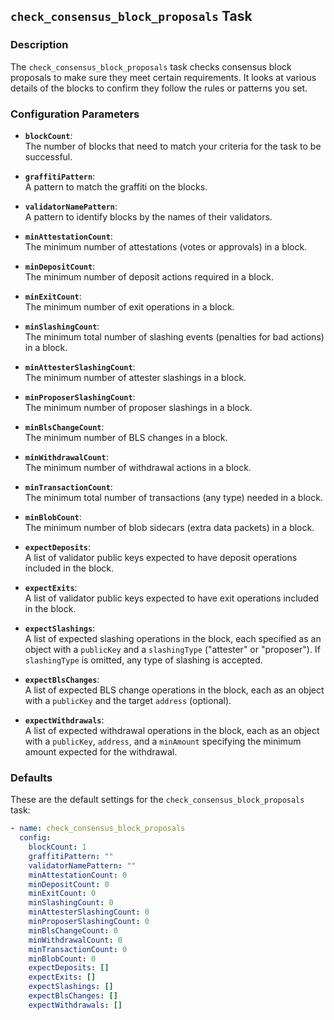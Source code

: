 ## `check_consensus_block_proposals` Task

### Description
The `check_consensus_block_proposals` task checks consensus block proposals to make sure they meet certain requirements. It looks at various details of the blocks to confirm they follow the rules or patterns you set.

### Configuration Parameters

- **`blockCount`**:\
  The number of blocks that need to match your criteria for the task to be successful.

- **`graffitiPattern`**:\
  A pattern to match the graffiti on the blocks.

- **`validatorNamePattern`**:\
  A pattern to identify blocks by the names of their validators.

- **`minAttestationCount`**:\
  The minimum number of attestations (votes or approvals) in a block.

- **`minDepositCount`**:\
  The minimum number of deposit actions required in a block.

- **`minExitCount`**:\
  The minimum number of exit operations in a block.

- **`minSlashingCount`**:\
  The minimum total number of slashing events (penalties for bad actions) in a block.

- **`minAttesterSlashingCount`**:\
  The minimum number of attester slashings in a block.

- **`minProposerSlashingCount`**:\
  The minimum number of proposer slashings in a block.

- **`minBlsChangeCount`**:\
  The minimum number of BLS changes in a block.

- **`minWithdrawalCount`**:\
  The minimum number of withdrawal actions in a block.

- **`minTransactionCount`**:\
  The minimum total number of transactions (any type) needed in a block.

- **`minBlobCount`**:\
  The minimum number of blob sidecars (extra data packets) in a block.

- **`expectDeposits`**:\
  A list of validator public keys expected to have deposit operations included in the block.

- **`expectExits`**:\
  A list of validator public keys expected to have exit operations included in the block.

- **`expectSlashings`**:\
  A list of expected slashing operations in the block, each specified as an object with a `publicKey` and a `slashingType` ("attester" or "proposer"). If `slashingType` is omitted, any type of slashing is accepted.

- **`expectBlsChanges`**:\
  A list of expected BLS change operations in the block, each as an object with a `publicKey` and the target `address` (optional).

- **`expectWithdrawals`**:\
  A list of expected withdrawal operations in the block, each as an object with a `publicKey`, `address`, and a `minAmount` specifying the minimum amount expected for the withdrawal.


### Defaults

These are the default settings for the `check_consensus_block_proposals` task:

```yaml
- name: check_consensus_block_proposals
  config:
    blockCount: 1
    graffitiPattern: ""
    validatorNamePattern: ""
    minAttestationCount: 0
    minDepositCount: 0
    minExitCount: 0
    minSlashingCount: 0
    minAttesterSlashingCount: 0
    minProposerSlashingCount: 0
    minBlsChangeCount: 0
    minWithdrawalCount: 0
    minTransactionCount: 0
    minBlobCount: 0
    expectDeposits: []
    expectExits: []
    expectSlashings: []
    expectBlsChanges: []
    expectWithdrawals: []
```
